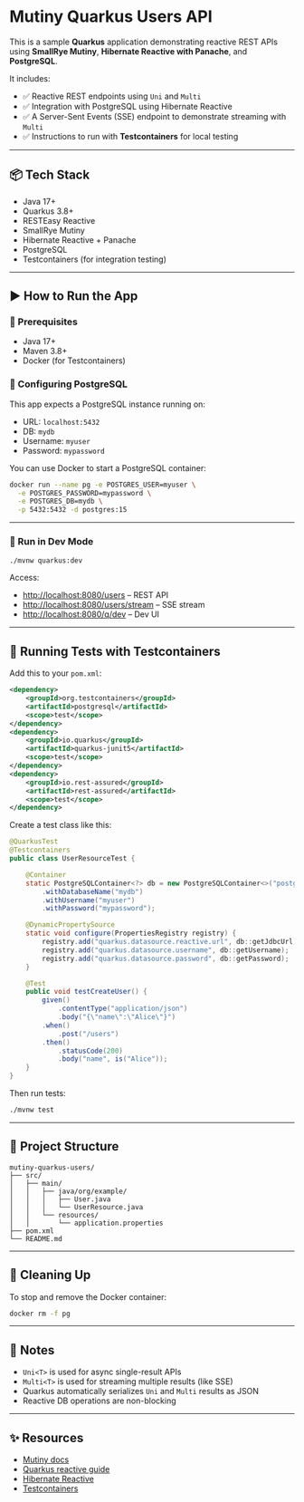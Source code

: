 # Mutiny Quarkus Users API

This is a sample **Quarkus** application demonstrating reactive REST APIs using **SmallRye Mutiny**, **Hibernate Reactive with Panache**, and **PostgreSQL**.

It includes:

- ✅ Reactive REST endpoints using `Uni` and `Multi`
- ✅ Integration with PostgreSQL using Hibernate Reactive
- ✅ A Server-Sent Events (SSE) endpoint to demonstrate streaming with `Multi`
- ✅ Instructions to run with **Testcontainers** for local testing

---

## 📦 Tech Stack

- Java 17+
- Quarkus 3.8+
- RESTEasy Reactive
- SmallRye Mutiny
- Hibernate Reactive + Panache
- PostgreSQL
- Testcontainers (for integration testing)

---

## ▶️ How to Run the App

### 🧩 Prerequisites

- Java 17+
- Maven 3.8+
- Docker (for Testcontainers)

### 🔧 Configuring PostgreSQL

This app expects a PostgreSQL instance running on:

- URL: `localhost:5432`
- DB: `mydb`
- Username: `myuser`
- Password: `mypassword`

You can use Docker to start a PostgreSQL container:

```bash
docker run --name pg -e POSTGRES_USER=myuser \
  -e POSTGRES_PASSWORD=mypassword \
  -e POSTGRES_DB=mydb \
  -p 5432:5432 -d postgres:15
```

---

### 🚀 Run in Dev Mode

```bash
./mvnw quarkus:dev
```

Access:

- [http://localhost:8080/users](http://localhost:8080/users) – REST API
- [http://localhost:8080/users/stream](http://localhost:8080/users/stream) – SSE stream
- [http://localhost:8080/q/dev](http://localhost:8080/q/dev) – Dev UI

---

## 🧪 Running Tests with Testcontainers

Add this to your `pom.xml`:

```xml
<dependency>
    <groupId>org.testcontainers</groupId>
    <artifactId>postgresql</artifactId>
    <scope>test</scope>
</dependency>
<dependency>
    <groupId>io.quarkus</groupId>
    <artifactId>quarkus-junit5</artifactId>
    <scope>test</scope>
</dependency>
<dependency>
    <groupId>io.rest-assured</groupId>
    <artifactId>rest-assured</artifactId>
    <scope>test</scope>
</dependency>
```

Create a test class like this:

```java
@QuarkusTest
@Testcontainers
public class UserResourceTest {

    @Container
    static PostgreSQLContainer<?> db = new PostgreSQLContainer<>("postgres:15")
        .withDatabaseName("mydb")
        .withUsername("myuser")
        .withPassword("mypassword");

    @DynamicPropertySource
    static void configure(PropertiesRegistry registry) {
        registry.add("quarkus.datasource.reactive.url", db::getJdbcUrl);
        registry.add("quarkus.datasource.username", db::getUsername);
        registry.add("quarkus.datasource.password", db::getPassword);
    }

    @Test
    public void testCreateUser() {
        given()
            .contentType("application/json")
            .body("{\"name\":\"Alice\"}")
        .when()
            .post("/users")
        .then()
            .statusCode(200)
            .body("name", is("Alice"));
    }
}
```

Then run tests:

```bash
./mvnw test
```

---

## 📂 Project Structure

```
mutiny-quarkus-users/
├── src/
│   ├── main/
│   │   ├── java/org/example/
│   │   │   ├── User.java
│   │   │   └── UserResource.java
│   │   └── resources/
│   │       └── application.properties
├── pom.xml
└── README.md
```

---

## 🧼 Cleaning Up

To stop and remove the Docker container:

```bash
docker rm -f pg
```

---

## 🧠 Notes

- `Uni<T>` is used for async single-result APIs
- `Multi<T>` is used for streaming multiple results (like SSE)
- Quarkus automatically serializes `Uni` and `Multi` results as JSON
- Reactive DB operations are non-blocking

---

## ✨ Resources

- [Mutiny docs](https://smallrye.io/smallrye-mutiny/)
- [Quarkus reactive guide](https://quarkus.io/guides/reactive)
- [Hibernate Reactive](https://hibernate.org/reactive/)
- [Testcontainers](https://www.testcontainers.org/)